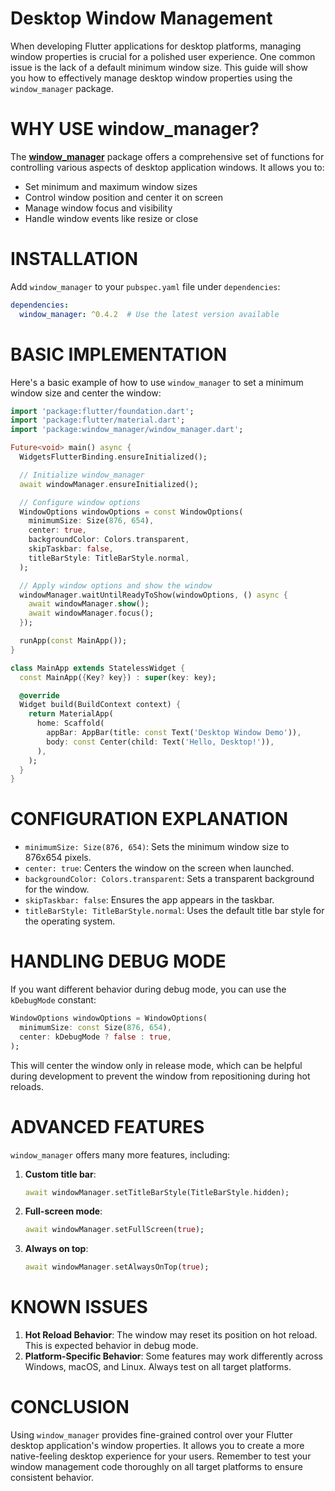 # Desktop Window Management

When developing Flutter applications for desktop platforms, managing window properties is crucial for a polished user experience. One common issue is the lack of a default minimum window size. This guide will show you how to effectively manage desktop window properties using the `window_manager` package.

# WHY USE window_manager?

The [**window_manager**](https://pub.dev/packages/window_manager) package offers a comprehensive set of functions for controlling various aspects of desktop application windows. It allows you to:

- Set minimum and maximum window sizes
- Control window position and center it on screen
- Manage window focus and visibility
- Handle window events like resize or close

# INSTALLATION

Add `window_manager` to your `pubspec.yaml` file under `dependencies`:

```yaml
dependencies:
  window_manager: ^0.4.2  # Use the latest version available

```

# BASIC IMPLEMENTATION

Here's a basic example of how to use `window_manager` to set a minimum window size and center the window:

```dart
import 'package:flutter/foundation.dart';
import 'package:flutter/material.dart';
import 'package:window_manager/window_manager.dart';

Future<void> main() async {
  WidgetsFlutterBinding.ensureInitialized();

  // Initialize window_manager
  await windowManager.ensureInitialized();

  // Configure window options
  WindowOptions windowOptions = const WindowOptions(
    minimumSize: Size(876, 654),
    center: true,
    backgroundColor: Colors.transparent,
    skipTaskbar: false,
    titleBarStyle: TitleBarStyle.normal,
  );

  // Apply window options and show the window
  windowManager.waitUntilReadyToShow(windowOptions, () async {
    await windowManager.show();
    await windowManager.focus();
  });

  runApp(const MainApp());
}

class MainApp extends StatelessWidget {
  const MainApp({Key? key}) : super(key: key);

  @override
  Widget build(BuildContext context) {
    return MaterialApp(
      home: Scaffold(
        appBar: AppBar(title: const Text('Desktop Window Demo')),
        body: const Center(child: Text('Hello, Desktop!')),
      ),
    );
  }
}

```

# CONFIGURATION EXPLANATION

- `minimumSize: Size(876, 654)`: Sets the minimum window size to 876x654 pixels.
- `center: true`: Centers the window on the screen when launched.
- `backgroundColor: Colors.transparent`: Sets a transparent background for the window.
- `skipTaskbar: false`: Ensures the app appears in the taskbar.
- `titleBarStyle: TitleBarStyle.normal`: Uses the default title bar style for the operating system.

# HANDLING DEBUG MODE

If you want different behavior during debug mode, you can use the `kDebugMode` constant:

```dart
WindowOptions windowOptions = WindowOptions(
  minimumSize: const Size(876, 654),
  center: kDebugMode ? false : true,
);

```

This will center the window only in release mode, which can be helpful during development to prevent the window from repositioning during hot reloads.

# ADVANCED FEATURES

`window_manager` offers many more features, including:

1. **Custom title bar**:
    
    ```dart
    await windowManager.setTitleBarStyle(TitleBarStyle.hidden);
    ```
    
2. **Full-screen mode**:
    
    ```dart
    await windowManager.setFullScreen(true);
    ```
    
3. **Always on top**:
    
    ```dart
    await windowManager.setAlwaysOnTop(true);
    ```
    

# KNOWN ISSUES

1. **Hot Reload Behavior**: The window may reset its position on hot reload. This is expected behavior in debug mode.
2. **Platform-Specific Behavior**: Some features may work differently across Windows, macOS, and Linux. Always test on all target platforms.

# CONCLUSION

Using `window_manager` provides fine-grained control over your Flutter desktop application's window properties. It allows you to create a more native-feeling desktop experience for your users. Remember to test your window management code thoroughly on all target platforms to ensure consistent behavior.
